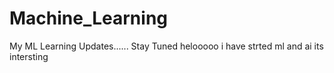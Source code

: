 # Machine_Learning
My ML Learning Updates...... Stay Tuned
helooooo
i have strted ml
and ai
its intersting
